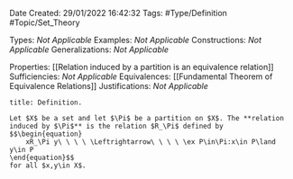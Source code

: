 <div class="topSpace"></div>

Date Created: 29/01/2022 16:42:32
Tags: #Type/Definition #Topic/Set_Theory

Types: _Not Applicable_
Examples: _Not Applicable_
Constructions: _Not Applicable_
Generalizations: _Not Applicable_

Properties: [[Relation induced by a partition is an equivalence relation]]
Sufficiencies: _Not Applicable_
Equivalences: [[Fundamental Theorem of Equivalence Relations]]
Justifications: _Not Applicable_

``` ad-Definition
title: Definition.

Let $X$ be a set and let $\Pi$ be a partition on $X$. The **relation induced by $\Pi$** is the relation $R_\Pi$ defined by
$$\begin{equation}
    xR_\Pi y\ \ \ \ \Leftrightarrow\ \ \ \ \ex P\in\Pi:x\in P\land y\in P
\end{equation}$$
for all $x,y\in X$.

```
